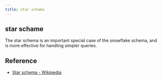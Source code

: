```yaml
---
title: star schama
---
```


## star schame
The star schema is an important special case of the snowflake schema, and is more effective for handling simpler queries.

## Reference
- [Star schema \- Wikipedia](https://en.wikipedia.org/wiki/Star_schema)
